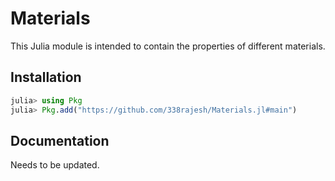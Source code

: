 # Materials

This Julia module is intended to contain the properties of different materials.

## Installation

```julia
julia> using Pkg
julia> Pkg.add("https://github.com/338rajesh/Materials.jl#main")
```

## Documentation

Needs to be updated.
